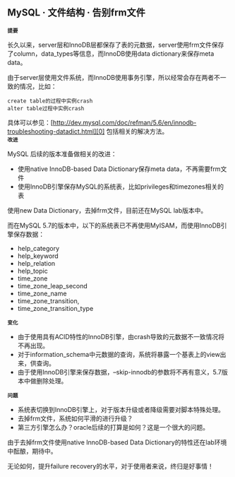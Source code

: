 ## MySQL · 文件结构 · 告别frm文件

 **`提要`**   


长久以来，server层和InnoDB层都保存了表的元数据，server使用frm文件保存了column，data_types等信息，而InnoDB使用data dictionary来保存meta data。  


由于server层使用文件系统，而InnoDB使用事务引擎，所以经常会存在两者不一致的情况，比如：  

```LANG
create table的过程中实例crash
alter table过程中实例crash

```

具体可以参见：[http://dev.mysql.com/doc/refman/5.6/en/innodb-troubleshooting-datadict.html][0] 包括相关的解决方法。   **`改进`**   


MySQL 后续的版本准备做相关的改进：  


* 使用native InnoDB-based Data Dictionary保存meta data，不再需要frm文件
* 使用InnoDB引擎保存MySQL的系统表，比如privileges和timezones相关的表



使用new Data Dictionary，去掉frm文件，目前还在MySQL lab版本中。  


而在MySQL 5.7的版本中，以下的系统表已不再使用MyISAM，而使用InnoDB引擎保存数据：  


* help_category
* help_keyword
* help_relation
* help_topic
* time_zone
* time_zone_leap_second
* time_zone_name
* time_zone_transition,
* time_zone_transition_type

 **`变化`**   


* 由于使用具有ACID特性的InnoDB引擎，由crash导致的元数据不一致情况将不再出现。
* 对于information_schema中元数据的查询，系统将暴露一个基表上的view出来，供查询。
* 由于使用InnoDB引擎来保存数据，–skip-innodb的参数将不再有意义，5.7版本中做删除处理。

 **`问题`**   


* 系统表切换到InnoDB引擎上，对于版本升级或者降级需要对脚本特殊处理。
* 去掉frm文件，系统如何平滑的进行升级？
* 第三方引擎怎么办？oracle后续的打算是如何？这是一个很大的问题。



由于去掉frm文件使用native InnoDB-based Data Dictionary的特性还在lab环境中酝酿，期待中。  


无论如何，提升failure recovery的水平，对于使用者来说，终归是好事情！  


[0]: http://dev.mysql.com/doc/refman/5.6/en/innodb-troubleshooting-datadict.html